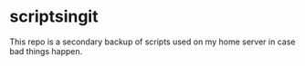 # scriptsingit
This repo is a secondary backup of scripts used on my home server in case bad things happen.
